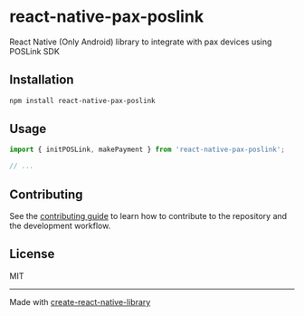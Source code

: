 # react-native-pax-poslink

React Native (Only Android) library to integrate with pax devices using POSLink SDK

## Installation

```sh
npm install react-native-pax-poslink
```

## Usage

```js
import { initPOSLink, makePayment } from 'react-native-pax-poslink';

// ...
```

## Contributing

See the [contributing guide](CONTRIBUTING.md) to learn how to contribute to the repository and the development workflow.

## License

MIT

---

Made with [create-react-native-library](https://github.com/callstack/react-native-builder-bob)
